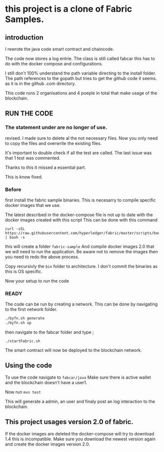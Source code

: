 # this project is a clone of Fabric Samples.
## introduction
I rewrote the java code smart contract and chaincode.

The code now stores a log entrie.
The class is still called fabcar this has to do with the docker compose and configurations.

I still don't 100% understand the path variable directing to the install folder.
The path references to the gopath but tries to get the github code it seems.
as it is in the github .com directory.

This code runs 2 organisations and 4 poeple in total that make usage of the blockchain.

## RUN THE CODE

### The statement under are no longer of use.
revised.
I made sure to delete al the not necessary files.
Now you only need to copy the files and overwrite the existing files.

It's important to double check if all the test are called.
The last issue was that 1 test was commented.

Thanks to this it missed a essential part.

This is know fixed.

### Before
first install the fabric sample binaries.
This is necesarry to compile specific docker images that we use.

The latest described in the docker-compose file is not up to date with the docker images created with this script
This can be done with this command

```
curl -sSL https://raw.githubusercontent.com/hyperledger/fabric/master/scripts/bootstrap.sh | bash -s 

```
this will create a folder `fabric-sample`
And compile docker images 2.0 that we will need to run the application.
Be aware not to remove the images then you need to redo the above process.

Copy recursivly the `bin` folder to architecture.
I don't commit the binaries as this is OS specific.

Now your setup to run the code

### READY

The code can be run by creating a network.
This can be done by navigating to the first network folder.

``` bash
./byfn.sh generate
./byfn.sh up 
```

then navigate to the fabcar folder and type ;

`./startFabric.sh`

The smart contract will now be deployed to the blockchain network.

## Using the code

To use the code navigate to `fabcar/java`
Make sure there is active wallet and the blockchain doesn't have a user1.

Now run `mvn test`

This will generate a admin, an user and finaly post an log interaction to the blockchain.


## This project usages version 2.0 of fabric.
If the docker images are deleted the docker-compose will try to download 1.4 this is incompatible.
Make sure you download the newest version again and create the docker images version 2.0.

